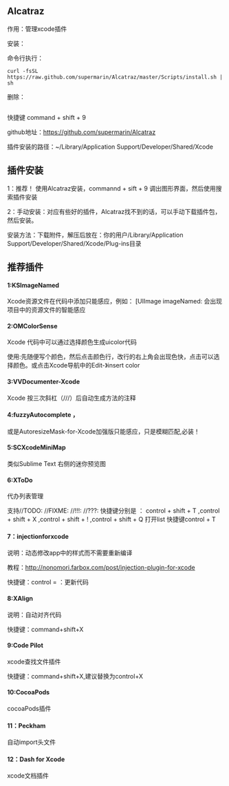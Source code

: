 ## Alcatraz

作用：管理xcode插件

安装：

命令行执行：

```` curl -fsSL https://raw.github.com/supermarin/Alcatraz/master/Scripts/install.sh | sh ````

删除：

````rm -rf ~/Library/Application\ Support/Developer/Shared/Xcode/Plug-ins/Alcatraz.xcplugin
````

快捷键 command + shift + 9

github地址：https://github.com/supermarin/Alcatraz

插件安装的路径：~/Library/Application Support/Developer/Shared/Xcode

## 插件安装

1：推荐！ 使用Alcatraz安装，commannd + sift + 9 调出图形界面，然后使用搜索插件安装

2：手动安装：对应有些好的插件，Alcatraz找不到的话，可以手动下载插件包，然后安装。

安装方法：下载附件，解压后放在：你的用户/Library/Application Support/Developer/Shared/Xcode/Plug-ins目录

## 推荐插件

#### 1:KSImageNamed

Xcode资源文件在代码中添加只能感应，例如： [UIImage imageNamed: 会出现项目中的资源文件的智能感应

#### 2:OMColorSense

Xcode 代码中可以通过选择颜色生成uicolor代码

使用:先随便写个颜色，然后点击颜色行，改行的右上角会出现色快，点击可以选择颜色。或点击Xcode导航中的Edit-》insert color

####  3:VVDocumenter-Xcode

Xcode 按三次斜杠（///）后自动生成方法的注释

####  4:fuzzyAutocomplete ，

或是AutoresizeMask-for-Xcode加强版只能感应，只是模糊匹配,必装！

#### 5:SCXcodeMiniMap 

类似Sublime Text 右侧的迷你预览图

#### 6:XToDo

代办列表管理

支持//TODO: //FIXME: //!!!: //???: 快捷键分别是 ： control + shift + T ,control + shift + X ,control + shift + ! ,control + shift + Q
打开list 快捷键control + T

####  7：injectionforxcode

说明：动态修改app中的样式而不需要重新编译

教程：http://nonomori.farbox.com/post/injection-plugin-for-xcode

快捷键：control = ：更新代码

#### 8:XAlign

说明：自动对齐代码

快捷键：command+shift+X

#### 9:Code Pilot

xcode查找文件插件

快捷键：command+shift+X,建议替换为control+X

####  10:CocoaPods

cocoaPods插件

####  11：Peckham

自动import头文件

#### 12：Dash for Xcode

xcode文档插件
